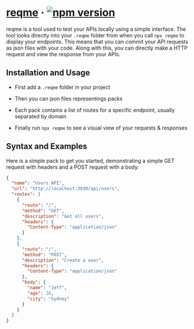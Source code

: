 # [reqme](https://www.npmjs.com/package/reqme) &middot; [![npm version](https://img.shields.io/npm/v/reqme.svg?style=flat)](https://www.npmjs.com/package/reqme)

reqme is a tool used to test your APIs locally using a simple interface. The tool looks directly into your `.reqme` folder from when you call `npx reqme` to display your endpoints. This means that you can commit your API requests as json files with your code. Along with this, you can directly make a HTTP request and view the response from your APIs.

## Installation and Usage

* First add a `.reqme` folder in your project

* Then you can json files representings packs

* Each pack contains a list of routes for a specific endpoint, usually separated by domain

* Finally run `npx reqme` to see a visual view of your requests & responses

## Syntax and Examples

Here is a simple pack to get you started, demonstrating a simple GET request with headers and a POST request with a body:

```json
{
  "name": "Users API",
  "url": "http://localhost:3030/api/users",
  "routes": [
    {
      "route": "/",
      "method": "GET",
      "description": "Get all users",
      "headers": {
        "Content-Type": "application/json"
      }
    },
    {
      "route": "/",
      "method": "POST",
      "description": "Create a user",
      "headers": {
        "Content-Type": "application/json"
      },
      "body": {
        "name": "Jeff",
        "age": 28,
        "city": "Sydney"
      }
    }
  ]
}
```
